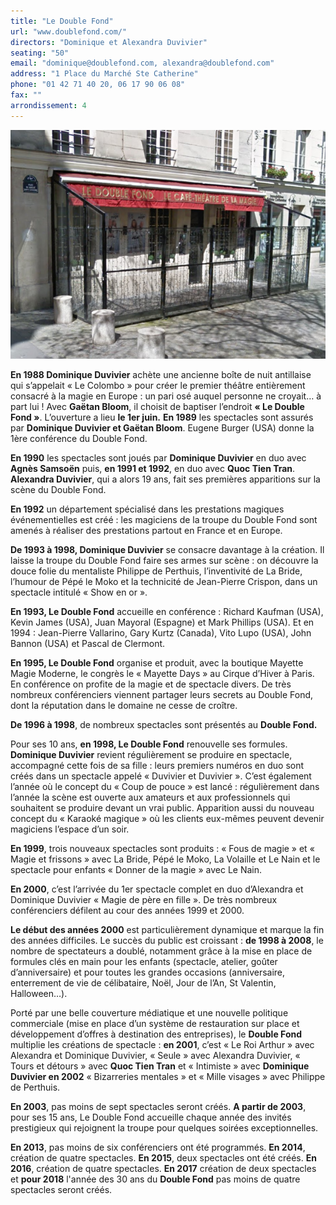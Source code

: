 ```yaml
---
title: "Le Double Fond"
url: "www.doublefond.com/"
directors: "Dominique et Alexandra Duvivier"
seating: "50"
email: "dominique@doublefond.com, alexandra@doublefond.com"
address: "1 Place du Marché Ste Catherine"
phone: "01 42 71 40 20, 06 17 90 06 08"
fax: ""
arrondissement: 4
---
```


![Le Double Fond](../images/4eme/le-double-fond/le-double-fond-1.png)

**En 1988 Dominique Duvivier** achète une ancienne boîte de nuit antillaise qui s’appelait « Le Colombo » pour créer le premier théâtre entièrement consacré à la magie en Europe : un pari osé auquel personne ne croyait… à part lui !
Avec **Gaëtan Bloom**, il choisit de baptiser l’endroit **« Le Double Fond »**. L’ouverture a lieu **le 1er juin.**
**En 1989** les spectacles sont assurés par **Dominique Duvivier et Gaëtan Bloom**. Eugene Burger (USA) donne la 1ère conférence du Double Fond.

**En 1990** les spectacles sont joués par **Dominique Duvivier** en duo avec **Agnès Samsoën** puis, **en 1991 et 1992**, en duo avec **Quoc Tien Tran**. **Alexandra Duvivier**, qui a alors 19 ans, fait ses premières apparitions sur la scène du Double Fond.

**En 1992** un département spécialisé dans les prestations magiques événementielles est créé : les magiciens de la troupe du Double Fond sont amenés à réaliser des prestations partout en France et en Europe.

**De 1993 à 1998, Dominique Duvivier** se consacre davantage à la création. Il laisse la troupe du Double Fond faire ses armes sur scène : on découvre la douce folie du mentaliste Philippe de Perthuis, l’inventivité de La Bride, l’humour de Pépé le Moko et la technicité de Jean-Pierre Crispon, dans un spectacle intitulé « Show en or ».

**En 1993, Le Double Fond** accueille en conférence : Richard Kaufman (USA), Kevin James (USA), Juan Mayoral (Espagne) et Mark Phillips (USA). Et en 1994 : Jean-Pierre Vallarino, Gary Kurtz (Canada), Vito Lupo (USA), John Bannon (USA) et Pascal de Clermont.

**En 1995, Le Double Fond** organise et produit, avec la boutique Mayette Magie Moderne, le congrès le « Mayette Days » au Cirque d’Hiver à Paris. En conférence on profite de la magie et de spectacle divers.
De très nombreux conférenciers viennent partager leurs secrets au Double Fond, dont la réputation dans le domaine ne cesse de croître. 

**De 1996 à 1998**, de nombreux spectacles sont présentés au **Double Fond.**

Pour ses 10 ans, **en 1998, Le Double Fond** renouvelle ses formules. **Dominique Duvivier** revient régulièrement se produire en spectacle, accompagné cette fois de sa fille : leurs premiers numéros en duo sont créés dans un spectacle appelé « Duvivier et Duvivier ».  C’est également l’année où le concept du « Coup de pouce » est lancé : régulièrement dans l’année la scène est ouverte aux amateurs et aux professionnels qui souhaitent se produire devant un vrai public. Apparition aussi du nouveau concept du « Karaoké magique » où les clients eux-mêmes peuvent devenir magiciens l’espace d’un soir.

**En 1999**, trois nouveaux spectacles sont produits : « Fous de magie » et « Magie et frissons » avec La Bride, Pépé le Moko, La Volaille et Le Nain et le spectacle pour enfants « Donner de la magie » avec Le Nain. 

**En 2000**, c’est l’arrivée du 1er spectacle complet en duo d’Alexandra et Dominique Duvivier « Magie de père en fille ».
De très nombreux conférenciers défilent au cour des années 1999 et 2000. 
 
**Le début des années 2000** est particulièrement dynamique et marque la fin des années difficiles. Le succès du public est croissant : **de 1998 à 2008**, le nombre de spectateurs a doublé, notamment grâce à la mise en place de formules clés en main pour les enfants (spectacle, atelier, goûter d’anniversaire) et pour toutes les grandes occasions (anniversaire, enterrement de vie de célibataire, Noël, Jour de l’An, St Valentin, Halloween…).

Porté par une belle couverture médiatique et une nouvelle politique commerciale (mise en place d’un système de restauration sur place et développement d’offres à destination des entreprises), le **Double Fond** multiplie les créations de spectacle : **en 2001**, c’est « Le Roi Arthur » avec Alexandra et Dominique Duvivier, « Seule » avec Alexandra Duvivier, « Tours et détours » avec **Quoc Tien Tran** et « Intimiste » avec **Dominique Duvivier en 2002** « Bizarreries mentales » et « Mille visages » avec Philippe de Perthuis. 

**En 2003**, pas moins de sept spectacles seront créés. **A partir de 2003**, pour ses 15 ans, Le Double Fond accueille chaque année des invités prestigieux qui rejoignent la troupe pour quelques soirées exceptionnelles. 

**En 2013**, pas moins de six conférenciers ont été programmés. **En 2014**, création de quatre spectacles. **En 2015**, deux spectacles ont été créés. **En 2016**, création de quatre spectacles. **En 2017** création de deux spectacles et **pour 2018** l'année des 30 ans du **Double Fond** pas moins de quatre spectacles seront créés.

